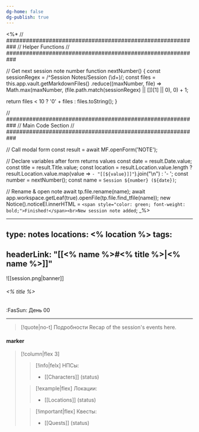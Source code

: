 ```yaml
---
dg-home: false
dg-publish: true
---
```

<%*
// ###########################################################
//                        Helper Functions
// ###########################################################

// Get next session note number
function nextNumber() {
  const sessionRegex = /^Session Notes\/Session (\d+)/;
  const files = this.app.vault.getMarkdownFiles()
    .reduce((maxNumber, file) => Math.max(maxNumber, (file.path.match(sessionRegex) || [])[1] || 0), 0) + 1;
  
  return files < 10 ? '0' + files : files.toString();
}

// ###########################################################
//                        Main Code Section
// ###########################################################

// Call modal form
const result = await MF.openForm('NOTE');

// Declare variables after form returns values
const date = result.Date.value;
const title = result.Title.value;
const location = result.Location.value.length ? result.Location.value.map(value => `- "[[${value}]]"`).join("\n") : '- ';
const number = nextNumber();
const name = `Session ${number} (${date})`;

// Rename & open note
await tp.file.rename(name);
await app.workspace.getLeaf(true).openFile(tp.file.find_tfile(name));
new Notice().noticeEl.innerHTML = `<span style="color: green; font-weight: bold;">Finished!</span><br>New session note added`;
_%>

---
type: notes
locations:
<% location %>
tags:
- 
headerLink: "[[<% name %>#<% title %>|<% name %>]]"
---

![[session.png|banner]]
###### <% title %>
<span class="sub2">:FasSun: День 00 &nbsp; </span>
___

> [!quote|no-t] Подробности
>Recap of the session's events here.

#### marker
> [!column|flex 3]
>> [!info|felx] НПСы:
>> - [[Characters]] (status)
>
>> [!example|flex] Локации:
>> - [[Locations]] (status)
>
>> [!important|flex] Квесты:
>> - [[Quests]] (status)
